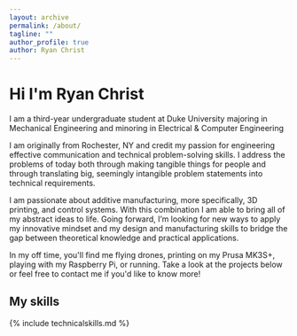 ```yaml
---
layout: archive
permalink: /about/
tagline: ""
author_profile: true
author: Ryan Christ
---
```


# Hi I'm Ryan Christ
I am a third-year undergraduate student at Duke University majoring in Mechanical Engineering and minoring in Electrical & Computer Engineering

I am originally from Rochester, NY and credit my passion for engineering effective communication and technical problem-solving skills. I address the problems of today both through making tangible things for people and through translating big, seemingly intangible problem statements into technical requirements.

I am passionate about additive manufacturing, more specifically, 3D printing, and control systems. With this combination I am able to bring all of my abstract ideas to life. Going forward, I’m looking for new ways to apply my innovative mindset and my design and manufacturing skills to bridge the gap between theoretical knowledge and practical applications.

In my off time, you'll find me flying drones, printing on my Prusa MK3S+, playing with my Raspberry Pi, or running. Take a look at the projects below or feel free to contact me if you'd like to know more!

## My skills

{% include technicalskills.md %}
